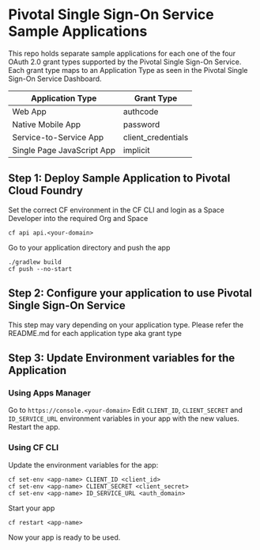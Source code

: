 # Pivotal Single Sign-On Service Sample Applications

This repo holds separate sample applications for each one of the four OAuth 2.0 grant types supported by the Pivotal Single Sign-On Service. Each grant type maps to an Application Type as seen in the Pivotal Single Sign-On Service Dashboard.

Application Type  | Grant Type
------------- | -------------
Web App  | authcode
Native Mobile App  | password
Service-to-Service App | client_credentials
Single Page JavaScript App | implicit

## Step 1: Deploy Sample Application to Pivotal Cloud Foundry

Set the correct CF environment in the CF CLI and login as a Space Developer into the required Org and Space

    cf api api.<your-domain>
    
Go to your application directory and push the app

    ./gradlew build
    cf push --no-start


## Step 2: Configure your application to use Pivotal Single Sign-On Service
This step may vary depending on your application type. Please refer the README.md for each application type aka grant type

## Step 3: Update Environment variables for the Application

### Using Apps Manager

Go to ```https://console.<your-domain>```
Edit `CLIENT_ID`, `CLIENT_SECRET` and `ID_SERVICE_URL` environment variables in your app with the new values. Restart the app.

### Using CF CLI

Update the environment variables for the app:

    cf set-env <app-name> CLIENT_ID <client_id>
    cf set-env <app-name> CLIENT_SECRET <client_secret>
    cf set-env <app-name> ID_SERVICE_URL <auth_domain>
    
Start your app

    cf restart <app-name>
    
Now your app is ready to be used.
